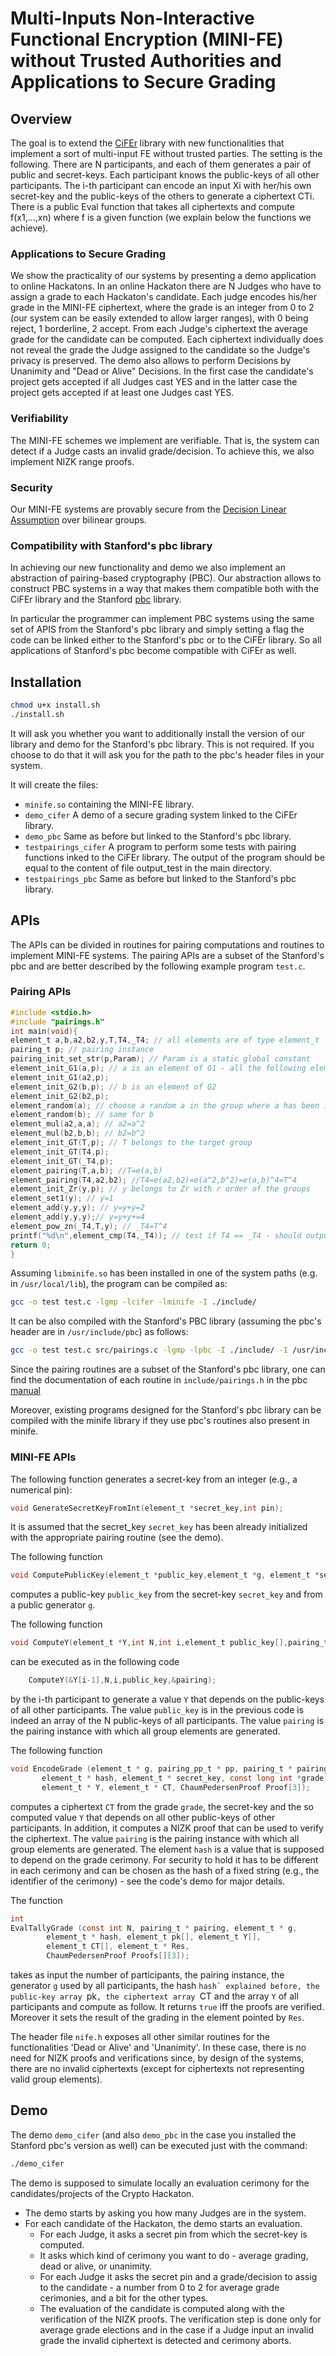 # Multi-Inputs Non-Interactive Functional Encryption (MINI-FE) without Trusted Authorities and Applications to Secure Grading
## Overview
The goal is to extend the [CiFEr][cifer] library with new functionalities that implement a sort of multi-input FE without trusted parties. The setting is the following. 
There are N participants, and each of them generates a pair of public and secret-keys. Each participant knows the public-keys of all other participants. 
The i-th participant can encode an input Xi with her/his own secret-key and the public-keys of the others to generate a ciphertext CTi. There is a public Eval function that takes all ciphertexts and compute f(x1,...,xn) where f is a given function (we explain below the functions we achieve).

[cifer]: https://github.com/fentec-project/CiFEr

### Applications to Secure Grading 
We show the practicality of our systems by presenting a demo application to online Hackatons.
In an online Hackaton there are N Judges who have to assign a grade to each Hackaton's candidate. 
Each judge encodes his/her grade in the MINI-FE ciphertext, where the grade is an integer from 0 to 2 (our system can be easily extended to allow larger ranges), with 0 being reject, 1 borderline, 2 accept.
From each Judge's ciphertext the average grade for the candidate can be computed. Each ciphertext individually does not reveal the grade the Judge assigned to the candidate so the Judge's privacy is preserved.
The demo also allows to perform Decisions by Unanimity and "Dead or Alive" Decisions. In the first case the candidate's project gets accepted if all Judges cast YES and in the latter case the project gets accepted if at least one Judges cast YES.
### Verifiability
The MINI-FE schemes we implement are verifiable. That is, the system can detect if a Judge casts an invalid grade/decision. To achieve this, we also implement NIZK range proofs.
### Security
Our MINI-FE systems are provably secure from the [Decision Linear Assumption][dlin] over bilinear groups.

[dlin]: http://crypto.stanford.edu/~dabo/papers/groupsigs.pdf
### Compatibility with Stanford's pbc library
In achieving our new functionality and demo we also implement an abstraction of pairing-based cryptography (PBC). Our abstraction allows to construct PBC systems in a way that makes them compatible both with the CiFEr library and the Stanford [pbc] library.

[pbc]: https://crypto.stanford.edu/pbc/

In particular the programmer can implement PBC systems using the same set of APIS from the Stanford's pbc library and simply setting a flag the code can be linked either to the Stanford's pbc or to the CiFEr library. So all applications of Stanford's pbc become compatible with CiFEr as well.

## Installation
```bash
chmod u+x install.sh
./install.sh
```
It will ask you whether you want to additionally install the version of our library and demo for the Stanford's pbc library. This is not required. If you choose to do that it will ask you for the path to the pbc's header files in your system. 

It will create the files:
* `minife.so` containing the MINI-FE library. 
* `demo_cifer` A demo of a secure grading system linked to the CiFEr library.
* `demo_pbc` Same as before but linked to the Stanford's pbc library.
* `testpairings_cifer` A program to perform some tests with pairing functions inked to the CiFEr library. The output of the program should be equal to the content of file output_test in the main directory.
* `testpairings_pbc` Same as before but linked to the Stanford's pbc library.
## APIs
The APIs can be divided in routines for pairing computations and routines to implement MINI-FE systems.
The pairing APIs are a subset of the Stanford's pbc and are better described by the following example program `test.c`.
### Pairing APIs
```C
#include <stdio.h>
#include "pairings.h"
int main(void){
element_t a,b,a2,b2,y,T,T4,_T4; // all elements are of type element_t
pairing_t p; // pairing instance
pairing_init_set_str(p,Param); // Param is a static global constant
element_init_G1(a,p); // a is an element of G1 - all the following elements are associated to the pairing instance p
element_init_G1(a2,p); 
element_init_G2(b,p); // b is an element of G2
element_init_G2(b2,p);
element_random(a); // choose a random a in the group where a has been initialized 
element_random(b); // same for b
element_mul(a2,a,a); // a2=a^2
element_mul(b2,b,b); // b2=b^2
element_init_GT(T,p); // T belongs to the target group
element_init_GT(T4,p);
element_init_GT(_T4,p);
element_pairing(T,a,b); //T=e(a,b)
element_pairing(T4,a2,b2); //T4=e(a2,b2)=e(a^2,b^2)=e(a,b)^4=T^4
element_init_Zr(y,p); // y belongs to Zr with r order of the groups
element_set1(y); // y=1
element_add(y,y,y); // y=y+y=2
element_add(y,y,y);// y=y+y+=4
element_pow_zn(_T4,T,y); // _T4=T^4
printf("%d\n",element_cmp(T4,_T4)); // test if T4 == _T4 - should output 0
return 0;
}
```
Assuming `libminife.so` has been installed in one of the system paths (e.g. in `/usr/local/lib`), the program can be compiled as:

```bash
gcc -o test test.c -lgmp -lcifer -lminife -I ./include/
```
It can be also compiled with the Stanford's PBC library (assuming the pbc's header are in `/usr/include/pbc`) as follows: 
```bash
gcc -o test test.c src/pairings.c -lgmp -lpbc -I ./include/ -I /usr/include/pbc -DPBC_OR_CIFER=0
```

Since the pairing routines are a subset of the Stanford's pbc library, one can find the documentation of each routine in `include/pairings.h` in the pbc [manual][pbcmanual]

[pbcmanual]: https://crypto.stanford.edu/pbc/manual/

Moreover, existing programs designed for the Stanford's pbc library can be compiled with the minife library if they use pbc's routines also present in minife.


### MINI-FE APIs
The following function generates a secret-key from an integer (e.g., a numerical pin):
```C
void GenerateSecretKeyFromInt(element_t *secret_key,int pin);
```
It is assumed that the secret_key ``secret_key`` has been already initialized with the appropriate pairing routine (see the demo).

The following function
```C
void ComputePublicKey(element_t *public_key,element_t *g, element_t *secret_key);
```
computes a public-key ``public_key`` from the secret-key ``secret_key`` and from a public generator ``g``.

The following function
```C
void ComputeY(element_t *Y,int N,int i,element_t public_key[],pairing_t *p);
```
can be executed as in the following code
```C
    ComputeY(&Y[i-1],N,i,public_key,&pairing);
```
by the i-th participant to generate a value ``Y`` that depends on the public-keys of all other participants. The value ``public_key`` is in the previous code is indeed an array of the N public-keys of all participants. 
The value ``pairing`` is the pairing instance with which all group elements are generated.


The following function
```C
void EncodeGrade (element_t * g, pairing_pp_t * pp, pairing_t * pairing,
	   element_t * hash, element_t * secret_key, const long int *grade,
	   element_t * Y, element_t * CT, ChaumPedersenProof Proof[3]);
```
computes a ciphertext ``CT`` from the grade ``grade``, the secret-key and the so computed value ``Y`` that depends on all other public-keys of other participants. In addition, it computes a NIZK proof that can be used to verify the ciphertext.
The value ``pairing`` is the pairing instance with which all group elements are generated. 
The element ``hash`` is a value that is supposed to depend on the grade cerimony. For security to hold it has to be different in each cerimony and can be chosen as the hash of a fixed string (e.g., the identifier of the cerimony) - see the code's demo for major details.

The function
```C
int
EvalTallyGrade (const int N, pairing_t * pairing, element_t * g,
		element_t * hash, element_t pk[], element_t Y[],
		element_t CT[], element_t * Res,
		ChaumPedersenProof Proofs[][3]);
```
takes as input the number of participants, the pairing instance, the generator ``g`` used by all participants, the hash ``hash` explained before, the public-key array ``pk``, the ciphertext array ``CT and the array ``Y`` of all participants and compute as follow. It returns ``true`` iff the proofs are verified. Moreover it sets the result of the grading in the element pointed by ``Res``.

The header file ``nife.h`` exposes all other similar routines for the functionalities 'Dead or Alive' and 'Unanimity'. In these case, there is no need for NIZK proofs and verifications since, by design of the systems, there are no invalid ciphertexts (except for ciphertexts not representing valid group elements).
## Demo
The demo ``demo_cifer`` (and also ``demo_pbc`` in the case you installed the Stanford pbc's version as well)
can be executed just with the command:
```bash
./demo_cifer
```
 The demo is supposed to simulate locally an evaluation cerimony for the candidates/projects of the Crypto Hackaton.
* The demo starts by asking you how many Judges are in the system.
* For each candidate of the Hackaton, the demo starts an evaluation.
	* For each Judge, it asks a secret pin from which the secret-key is computed.
	* It asks which kind of cerimony you want to do - average grading, dead or alive, or unanimity.
	* For each Judge it asks the secret pin and a grade/decision to assig to the candidate - a number from 0 to 2 for average grade cerimonies, and a bit for the other types.
	* The evaluation of the candidate is computed along with the verification of the NIZK proofs. The verification step is done only for average grade elections and  in the case if a Judge input an invalid grade the invalid ciphertext is detected and cerimony aborts. 
